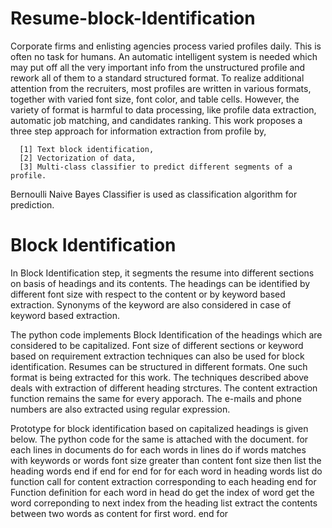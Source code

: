 # Resume-block-Identification
Corporate firms and enlisting agencies process varied profiles daily. This is often no task for humans. An automatic
intelligent system is needed which may put off all the very important info from the unstructured profile and rework all
of them to a standard structured format. To realize additional attention from the recruiters, most profiles are written in
various formats, together with varied font size, font color, and table cells. However, the variety of format is harmful
to data processing, like profile data extraction, automatic job matching, and candidates ranking. This work proposes
a three step approach for information extraction from profile by, 
      
      [1] Text block identification,
      [2] Vectorization of data, 
      [3] Multi-class classifier to predict different segments of a profile. 
      
Bernoulli Naive Bayes Classifier is used as classification algorithm for prediction.
# Block Identification
In Block Identification step, it segments the resume into different sections on basis of headings and its contents.
The headings can be identified by different font size with respect to the content or by keyword based extraction.
Synonyms of the keyword are also considered in case of keyword based extraction. 

The python code implements Block Identification of the headings which are considered to be
capitalized. Font size of different sections or keyword based on requirement extraction techniques
can also be used for block identification. Resumes can be structured in different formats. One such
format is being extracted for this work. The techniques described above deals with extraction of
different heading strctures. The content extraction function remains the same for every apporach.
The e-mails and phone numbers are also extracted using regular expression.

Prototype for block identification based on capitalized headings is given below. The python code for
the same is attached with the document.
      for each lines in documents do
            for each words in lines do
                  if words matches with keywords or words font size greater than content font size then
                        list the heading words
                  end if
            end for
      end for
      for each word in heading words list do
            function call for content extraction corresponding to each heading
      end for
      Function definition
      for each word in head do
            get the index of word
            get the word correponding to next index from the heading list
            extract the contents between two words as content for first word.
      end for
